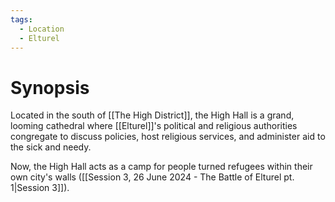 ```yaml
---
tags:
  - Location
  - Elturel
---
```

# Synopsis
Located in the south of [[The High District]], the High Hall is a grand, looming cathedral where [[Elturel]]'s political and religious authorities congregate to discuss policies, host religious services, and administer aid to the sick and needy.

Now, the High Hall acts as a camp for people turned refugees within their own city's walls ([[Session 3, 26 June 2024 - The Battle of Elturel pt. 1|Session 3]]). 